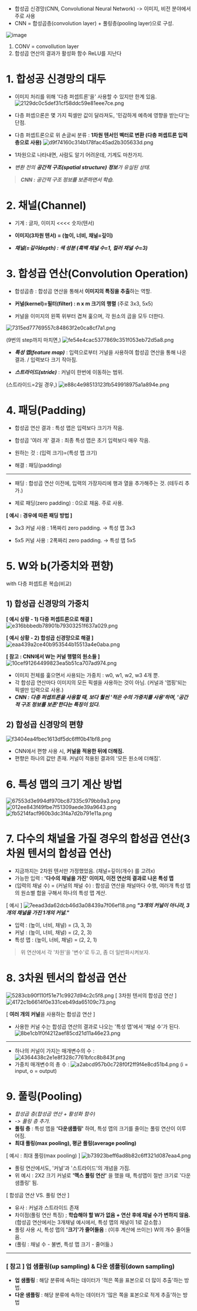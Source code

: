 - 합성곱 신경망(CNN, Convolutional Neural Network) -> 이미지, 비전 분야에서 주로 사용
- CNN = 합성곱층(convolution layer) + 풀링층(pooling layer)으로 구성.


![image](https://user-images.githubusercontent.com/71069596/132200537-d94bfd4d-2f4d-4b6e-9662-4a86a4cff461.png)

1) CONV = convollution layer
2) 합성곱 연산의 결과가 활성화 함수 ReLU를 지난다 

 

 

# 1. 합성공 신경망의 대두

- 이미지 처리를 위해 '다층 퍼셉트론'을' 사용할 수 있지만 한계 있음.
![2129dc0c5def31cf58ddc59e81eee7ce.png](:/1710ae3e31b44b6699fd1a64f5001153)

- 다층 퍼셉으론은 몇 가지 픽셀만 값이 달라져도, '민감하게 예측에 영향을 받는다'는 단점.

- 다층 퍼셉트론으로 위 손글씨 분류 : **1차원 텐서인 벡터로 변환 (다층 퍼셉트론 입력층으로 사용)**
![d9f74160c314b178fac45ad2b305633d.png](:/1350116d7913456f8d053784be4428ff)

- 1차원으로 나타내면, 사람도 알기 어려운데, 기계도 마찬가지.

- *변환 전의* ***공간적 구조(spatial structure) 정보****가 유실된 상태.*

> ***CNN : 공간적 구조 정보를 보존하면서 학습.***

 

# 2. 채널(Channel)

- 기계 : 글자, 이미지 <<<< 숫자(텐서)

- **이미지(3차원 텐서) = (높이, 너비, 채널=깊이)**

- ***채널(=깊이depth) : 색 성분 (흑백 채널 수=1, 컬러 채널 수=3)***

 

# 3. 합성곱 연산(Convolution Operation)


- 합성곱층 : 합성곱 연산을 통해서 **이미지의 특징을 추출**하는 역할.

- **커널(kernel)=필터(filter) : n x m 크기의 행렬** (주로 3x3, 5x5)

- 커널을 이미지의 왼쪽 위부터 겹쳐 훑으며, 각 원소의 곱을 모두 더한다.

![7315ed77769557c84863f2e0ca8cf7a1.png](:/aedf6161bb12410d9c10202ab8a8bf6e)

(9번의 step까지 마치면,)
![fe54e4cac5377869c351f053eb72d5a8.png](:/045952834230477fae6f51f9e23b7216)
- ***특성 맵(feature map)*** : 입력으로부터 거널을 사용하여 합성곱 연산을 통해 나온 결과. / 입력보다 크기 작아짐.

- ***스트라이드(stride)*** : 커널이 한번에 이동하는 범위.

(스트라이드=2일 경우,)
![e88c4e98513123fb549918975a1a894e.png](:/764b34d26f3644fea4bbdf2baa0ca331)
 

 

# 4. 패딩(Padding)

- 합성곱 연산 결과 : 특성 맵은 입력보다 크기가 작음.

- 합성곱 '여러 개' 결과 : 최종 특성 맵은 초기 입력보다 매우 작음.

- 원하는 것 : (입력 크기)=(특성 맵 크기)

- 해결 : 패딩(padding)

---

- 패딩 : 합성곱 연산 이전에, 입력의 가장자리에 행과 열을 추가해주는 것. (테두리 추가.)

- 제로 패딩(zero padding) : 0으로 채움. 주로 사용.

 

**[ 예시 : 경우에 따른 패딩 방법 ]**

- 3x3 커널 사용 : 1폭짜리 zero padding. -> 특성 맵 3x3

- 5x5 커널 사용 : 2폭짜리 zero padding. -> 특성 맵 5x5

 

# 5. W와 b(가중치와 편향)
with 다층 퍼셉트론 복습(비교)
## 1) 합성곱 신경망의 가중치
**[ 예시 상황 - 1) 다중 퍼셉트론으로 해결 ]**
![e316bbbedb78901b79303251f637a029.png](:/ad148b6f5a224f66ad3e31fa8d542093)

**[ 예시 상황 - 2) 합성곱 신경망으로 해결 ]**
![eaa439a2ce40b953544b15513a4e0aba.png](:/cdc7d9fa8e204e249d37db36fadcfadc)

**[ 참고 : CNN에서 W는 커널 행렬의 원소들 ]**
![10cef91264499823ea5b51ca707ad974.png](:/bfaea76306a547329e7c4511970bfa30)
- 이미지 전체를 훑으면서 사용되는 가중치 : w0, w1, w2, w3 4개 뿐.
- 각 합성곱 연산마다 이미지의 모든 픽셀을 사용하는 것이 아님. (커널과 '맵핑'되는 픽셀만 입력으로 사용.)
- ***CNN : 다층 퍼셉트론을 사용할 때, 보다 훨씬 '적은 수의 가중치를 사용'하며, '공간적 구조 정보를 보존'한다는 특징이 있다.***

## 2) 합성곱 신경망의 편향
![f3404ea4fbec1613df5dc6fff0b41bf8.png](:/72ce217fb73b4958a423661c282e39b0)
- CNN에서 편향 사용 시, **커널을 적용한 뒤에 더해짐.**
- 편향은 하나의 값만 존재. 커널이 적용된 결과의 '모든 원소에 더해짐'.

# 6. 특성 맵의 크기 계산 방법
![67553d3e994df970bc87335c979bb9a3.png](:/b3d3f24174b14c6b9b7e7e8abad8230f)
![012ee843f49fbe7f51309aede39a9643.png](:/a3cd46abd642481fb056436a59b6ccf7)
![fb5214facf960b3dc3f4a7d2b791e11a.png](:/c42a196d3aa24d03acfe74474464c529)

# 7. 다수의 채널을 가질 경우의 합성곱 연산(3차원 텐서의 합성곱 연산)
- 지금까지는 2차원 텐서만 가정했었음. (채널=깊이(개수) 를 고려x)
- 가능한 입력 : **'다수의 채널을 가진' 이미지, 이전 연산의 결과로 나온 특성 맵**
- (입력의 채널 수) = (커널의 채널 수) : 합성곱 연산을 채널마다 수행, 여러개 특성 맵의 원소별 합을 구해서 하나의 특성 맵 계산.

[ 예시 ]
![7eead3da62dcb46d3a08439a7f06ef18.png](:/7f4a884c3cba4d4dbbdbdcd4382f3fda)
***"3개의 커널이 아니라, 3개의 채널을 가진 1개의 커널."***
- 입력 : (높이, 너비, 채널) = (3, 3, 3)
- 커널 : (높이, 너비, 채널) = (2, 2, 3)
- 특성 맵 : (높이, 너비, 채널) = (2, 2, 1)
> 위 연산에서 각 '차원'을 '변수'로 두고, 좀 더 일반화시켜보자.

# 8. 3차원 텐서의 합성곱 연산
![5283cb90f110f51e71c9927d94c2c5f8.png](:/7a281186e6314b0a9b950b95db26c40d)
[ 3차원 텐서의 합성곱 연산 ]
![4172c1b6614f0e331ceb49da65109c73.png](:/267944a5d380496fa30cfdefb1d3a95c)

[ **여러 개의 커널**을 사용하는 합성곱 연산 ]
- 사용한 커널 수는 합성곱 연산의 결과로 나오는 '특성 맵'에서 '채널 수'가 된다.
![8be1cb1f0f4212aef85cd21d11a46e23.png](:/c05bd40d148d4e88b3d844dcf01b14b1)

---
- 하나의 커널이 가지는 매개변수의 수 : ![4364438c2e1e8f328c7761bfcc8b843f.png](:/b3ba53a6d925490e8dde82d2a7a2811e)
- 가중치 매개변수의 총 수 : ![a2abcd957b0c728f0f2ff9f4e8cd51b4.png](:/edfad38f4bec4a76b53c72220ab1d453) (i = input, o = output)

# 9. 풀링(Pooling)
- *합성곱 층(합성곱 연산 + 활성화 함수)*
- *-> 풀링 층 추가.*
- **풀링 층** : 특성 맵을 **'다운샘플링'** 하여, 특성 맵의 크기를 줄이는 풀링 연산이 이루어짐.
- **최대 풀링(max pooling), 평균 풀링(average pooling)**

[ 예시 : 최대 풀링(max pooling) ]
![b73923beff6ad8b82c6ff321d087eaa4.png](:/8046308fbae24649b28584df06538668)
- 풀링 연산에서도, '커널'과 '스트라이드'의 개념을 가짐.
- 위 예시 : 2X2 크기 커널로 **'맥스 풀링 연산'** 을 했을 때, 특성맵이 절반 크기로 '다운샘플링' 됨.

[ 합성곱 연산 VS. 풀링 연산 ]
- 유사 : 커널과 스트라이드 존재
- 차이점(풀링 연산 특징) ; **학습해야 할 W가 없음 + 연산 후에 채널 수가 변하지 않음.** (합성곱 연산에서는 3개채널 예시에서, 특성 맵의 채널이 1로 감소함.)
- 풀링 사용 시, 특성 맵의 **'크기'가 줄어들음** : (이후 계산에 쓰이는) W의 개수 줄어들음.
- (풀링 : 채널 수 - 불변, 특성 맵 크기 - 줄어듦.)
---
### [ 참고 ] 업 샘플링(up sampling) & 다운 샘플링(down sampling)
- **업 샘플링** : 해당 분류에 속하는 데이터가 '적은 쪽을 표본으로 더 많이 추출'하는 방법.
- **다운 샘플링** : 해당 분류에 속하는 데이터가 '많은 쪽을 표본으로 적게 추출'하는 방법








